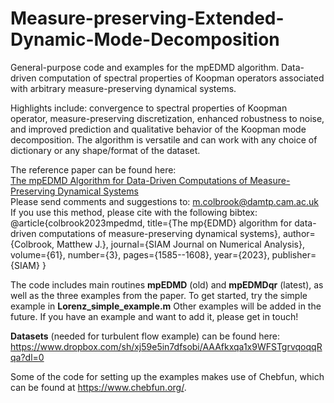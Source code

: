 # Measure-preserving-Extended-Dynamic-Mode-Decomposition
General-purpose code and examples for the mpEDMD algorithm. Data-driven computation of spectral properties of Koopman operators associated with arbitrary measure-preserving dynamical systems.

Highlights include: convergence to spectral properties of Koopman operator, measure-preserving discretization, enhanced robustness to noise, and improved prediction and qualitative behavior of the Koopman mode decomposition. The algorithm is versatile and can work with any choice of dictionary or any shape/format of the dataset.

The reference paper can be found here:<br>
[The mpEDMD Algorithm for Data-Driven Computations of Measure-Preserving Dynamical Systems](https://epubs.siam.org/doi/abs/10.1137/22M1521407?journalCode=sjnaam)<br>
Please send comments and suggestions to: m.colbrook@damtp.cam.ac.uk<br>
If you use this method, please cite with the following bibtex:<br>
@article{colbrook2023mpedmd,
  title={The mp{EDMD} algorithm for data-driven computations of measure-preserving dynamical systems},
  author={Colbrook, Matthew J.},
  journal={SIAM Journal on Numerical Analysis},
  volume={61},
  number={3},
  pages={1585--1608},
  year={2023},
  publisher={SIAM}
}


The code includes main routines **mpEDMD** (old) and **mpEDMDqr** (latest), as well as the three examples from the paper. To get started, try the simple example in **Lorenz_simple_example.m** Other examples will be added in the future. If you have an example and want to add it, please get in touch! 

**Datasets** (needed for turbulent flow example) can be found here: https://www.dropbox.com/sh/xj59e5in7dfsobi/AAAfkxqa1x9WFSTgrvqoqqRqa?dl=0

Some of the code for setting up the examples makes use of Chebfun, which can be found at https://www.chebfun.org/.
